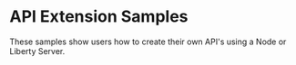 # API Extension Samples

These samples show users how to create their own API's using a Node or Liberty Server.
